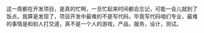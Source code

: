 这一周都在开发项目，是真的忙啊，一旦忙起来时间都会忘记，可能一会儿就到了饭点，我算是发现了，项目开发中最难的不是写代码，毕竟写代码咱们专业，最难的事情是和别人打交道，真不是一个人的游戏，产品，服务，设计，测试。